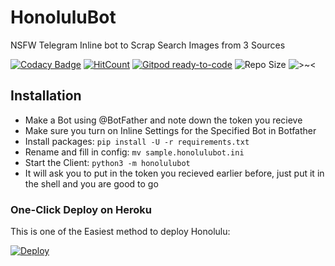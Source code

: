 # HonoluluBot

 NSFW Telegram Inline bot to Scrap Search Images from 3 Sources

[![Codacy Badge](https://app.codacy.com/project/badge/Grade/c2895f91bb7e4b7ab9fec491e2e30086)](https://www.codacy.com/gh/pokurt/HonoluluBot/dashboard?utm_source=github.com&amp;utm_medium=referral&amp;utm_content=pokurt/HonoluluBot&amp;utm_campaign=Badge_Grade) [![HitCount](http://hits.dwyl.com/pokurt/Honolulubot.svg)](http://hits.dwyl.com/pokurt/Honolulubot) [![Gitpod ready-to-code](https://img.shields.io/badge/Gitpod-ready--to--code-blue?logo=gitpod)](https://gitpod.io/#https://github.com/pokurt/Honolulubot) ![Repo Size](https://img.shields.io/github/repo-size/pokurt/Honolulubot) ![>~<](https://img.shields.io/badge/%3E~%3C-nyaaa~-purple)

## Installation

- Make a Bot using @BotFather and note down the token you recieve
- Make sure you turn on Inline Settings for the Specified Bot in Botfather
- Install packages: `pip install -U -r requirements.txt`
- Rename and fill in config: `mv sample.honolulubot.ini`
- Start the Client: `python3 -m honolulubot`
- It will ask you to put in the token you recieved earlier before, just put it in the shell and you are good to go

### One-Click Deploy on Heroku

This is one of the Easiest method to deploy Honolulu:

[![Deploy](https://www.herokucdn.com/deploy/button.svg)](https://heroku.com/deploy?template=https://github.com/pokurt/HonoluluBot.git)
